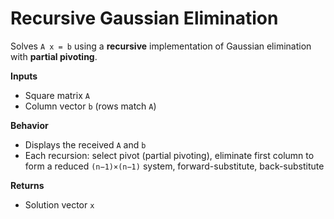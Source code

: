# Recursive Gaussian Elimination

Solves `A x = b` using a **recursive** implementation of Gaussian elimination with **partial pivoting**.

**Inputs**
- Square matrix `A`
- Column vector `b` (rows match `A`)

**Behavior**
- Displays the received `A` and `b`
- Each recursion: select pivot (partial pivoting), eliminate first column to form a reduced `(n−1)×(n−1)` system, forward-substitute, back-substitute

**Returns**
- Solution vector `x`
